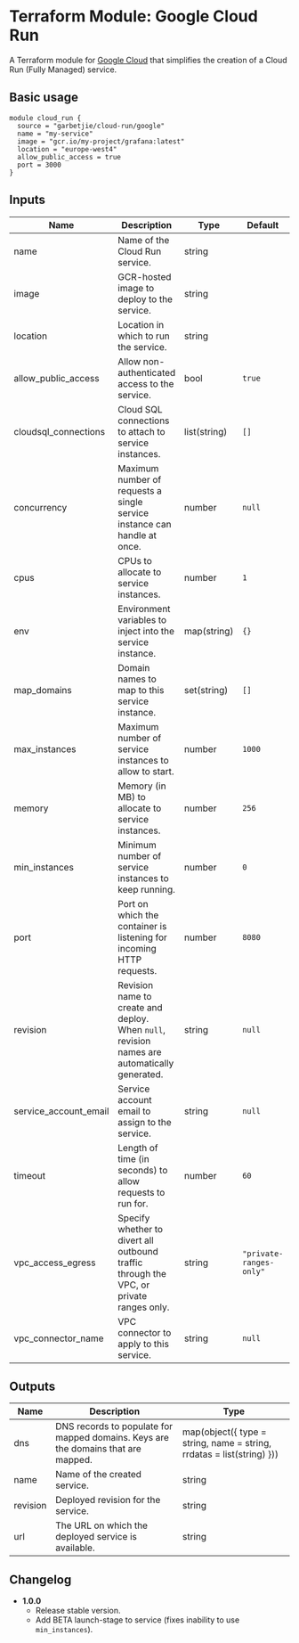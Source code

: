 Terraform Module: Google Cloud Run
==================================

A Terraform module for [Google Cloud](https://cloud.google.com) that simplifies the creation of a Cloud Run (Fully Managed)
service.

## Basic usage

```hcl-terraform
module cloud_run {
  source = "garbetjie/cloud-run/google"
  name = "my-service"
  image = "gcr.io/my-project/grafana:latest"
  location = "europe-west4"
  allow_public_access = true
  port = 3000
}
```

## Inputs

| Name                  | Description                                                                                  | Type         | Default                 | Required |
|-----------------------|----------------------------------------------------------------------------------------------|--------------|-------------------------|----------|
| name                  | Name of the Cloud Run service.                                                               | string       |                         | Yes      |
| image                 | GCR-hosted image to deploy to the service.                                                   | string       |                         | Yes      |
| location              | Location in which to run the service.                                                        | string       |                         | Yes      |
| allow_public_access   | Allow non-authenticated access to the service.                                               | bool         | `true`                  | No       |
| cloudsql_connections  | Cloud SQL connections to attach to service instances.                                        | list(string) | `[]`                    | No       |
| concurrency           | Maximum number of requests a single service instance can handle at once.                     | number       | `null`                  | No       |
| cpus                  | CPUs to allocate to service instances.                                                       | number       | `1`                     | No       |
| env                   | Environment variables to inject into the service instance.                                   | map(string)  | `{}`                    | No       |
| map_domains           | Domain names to map to this service instance.                                                | set(string)  | `[]`                    | No       |
| max_instances         | Maximum number of service instances to allow to start.                                       | number       | `1000`                  | No       |
| memory                | Memory (in MB) to allocate to service instances.                                             | number       | `256`                   | No       |
| min_instances         | Minimum number of service instances to keep running.                                         | number       | `0`                     | No       |
| port                  | Port on which the container is listening for incoming HTTP requests.                         | number       | `8080`                  | No       |
| revision              | Revision name to create and deploy. When `null`, revision names are automatically generated. | string       | `null`                  | No       |
| service_account_email | Service account email to assign to the service.                                              | string       | `null`                  | No       |
| timeout               | Length of time (in seconds) to allow requests to run for.                                    | number       | `60`                    | No       |
| vpc_access_egress     | Specify whether to divert all outbound traffic through the VPC, or private ranges only.      | string       | `"private-ranges-only"` | No       |
| vpc_connector_name    | VPC connector to apply to this service.                                                      | string       | `null`                  | No       |

## Outputs

| Name     | Description                                                                       | Type                                                                  |
|----------|-----------------------------------------------------------------------------------|-----------------------------------------------------------------------|
| dns      | DNS records to populate for mapped domains. Keys are the domains that are mapped. | map(object({ type = string, name = string, rrdatas = list(string) })) |
| name     | Name of the created service.                                                      | string                                                                |
| revision | Deployed revision for the service.                                                | string                                                                |
| url      | The URL on which the deployed service is available.                               | string                                                                |

## Changelog

* **1.0.0**
    * Release stable version.
    * Add BETA launch-stage to service (fixes inability to use `min_instances`).
